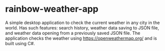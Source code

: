 # rainbow-weather-app
A simple desktop application to check the current weather in any city in the world. Has such features: search history, weather data saving to JSON file, and weather data opening from a previously saved JSON file. The application checks the weather using https://openweathermap.org/ and is built using C#.
